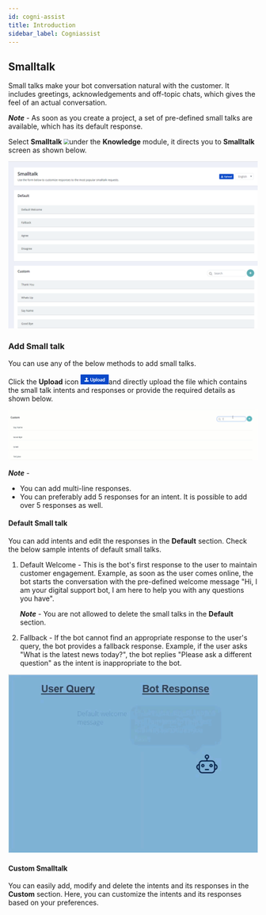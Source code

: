 ```yaml
---
id: cogni-assist 
title: Introduction
sidebar_label: Cogniassist
---
```


## Smalltalk

Small talks make your bot conversation natural with the customer. It includes greetings, acknowledgements and off-topic chats, which gives the feel of an actual conversation.

***Note*** - As soon as you create a project, a set of pre-defined small talks are available, which has its default response.

Select **Smalltalk** <img src="D:\Cogniassist\cogniassist-docs\docs\assets\CA_017.png" style="zoom: 67%;" />under the **Knowledge** module, it directs you to **Smalltalk** screen as shown below.

![](assets\CA_016.png)

### Add Small talk

You can use any of the below methods to add small talks. 

Click the **Upload** icon <img src="assets\CA_013.png" style="zoom:50%;" />and directly upload the file which contains the small talk intents and responses or provide the required details as shown below.

![](assets\cw_008.gif)

***Note*** - 

- You can add multi-line responses.
- You can preferably add 5 responses for an intent. It is possible to add over 5 responses as well.

#### **Default Small talk**

You can add intents and edit the responses in the **Default** section. Check the below sample intents of default small talks.

1. Default Welcome - This is the bot's first response to the user to maintain customer engagement. Example, as soon as the user comes online, the bot starts the conversation with the pre-defined welcome message "Hi, I am your digital support bot, I am here to help you with any questions you have".

   ***Note*** - You are not allowed to delete the small talks in the **Default** section.

2. Fallback - If the bot cannot find an appropriate response to the user's query, the bot provides a fallback response. Example, if the user asks "What is the latest news today?", the bot replies "Please ask a different question" as the intent is inappropriate to the bot.

![](assets\cw_0122.gif)

#### **Custom Smalltalk**

You can easily add, modify and delete the intents and its responses in the **Custom** section. Here, you can customize the intents and its responses based on your preferences.

